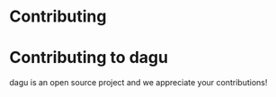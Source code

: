 # Contributing
# Contributing to dagu

dagu is an open source project and we appreciate your contributions!

